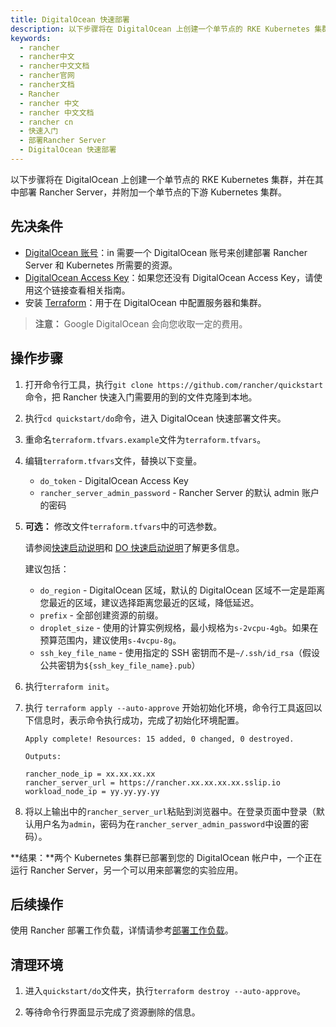 ```yaml
---
title: DigitalOcean 快速部署
description: 以下步骤将在 DigitalOcean 上创建一个单节点的 RKE Kubernetes 集群，并在其中部署 Rancher Server，并附加一个单节点的下游 Kubernetes 集群。
keywords:
  - rancher
  - rancher中文
  - rancher中文文档
  - rancher官网
  - rancher文档
  - Rancher
  - rancher 中文
  - rancher 中文文档
  - rancher cn
  - 快速入门
  - 部署Rancher Server
  - DigitalOcean 快速部署
---
```


以下步骤将在 DigitalOcean 上创建一个单节点的 RKE Kubernetes 集群，并在其中部署 Rancher Server，并附加一个单节点的下游 Kubernetes 集群。

## 先决条件

- [DigitalOcean 账号](https://www.digitalocean.com)：in 需要一个 DigitalOcean 账号来创建部署 Rancher Server 和 Kubernetes 所需要的资源。
- [DigitalOcean Access Key](https://www.digitalocean.com/community/tutorials/how-to-create-a-digitalocean-space-and-api-key)：如果您还没有 DigitalOcean Access Key，请使用这个链接查看相关指南。
- 安装 [Terraform](https://www.terraform.io/downloads.html)：用于在 DigitalOcean 中配置服务器和集群。

> **注意：**
> Google DigitalOcean 会向您收取一定的费用。

## 操作步骤

1. 打开命令行工具，执行`git clone https://github.com/rancher/quickstart`命令，把 Rancher 快速入门需要用的到的文件克隆到本地。

1. 执行`cd quickstart/do`命令，进入 DigitalOcean 快速部署文件夹。

1. 重命名`terraform.tfvars.example`文件为`terraform.tfvars`。

1. 编辑`terraform.tfvars`文件，替换以下变量。

   - `do_token` - DigitalOcean Access Key
   - `rancher_server_admin_password` - Rancher Server 的默认 admin 账户的密码

1. **可选：** 修改文件`terraform.tfvars`中的可选参数。

   请参阅[快速启动说明](https://github.com/rancher/quickstart)和 [DO 快速启动说明](https://github.com/rancher/quickstart/tree/master/do)了解更多信息。

   建议包括：

   - `do_region` - DigitalOcean 区域，默认的 DigitalOcean 区域不一定是距离您最近的区域，建议选择距离您最近的区域，降低延迟。
   - `prefix` - 全部创建资源的前缀。
   - `droplet_size` - 使用的计算实例规格，最小规格为`s-2vcpu-4gb`。如果在预算范围内，建议使用`s-4vcpu-8g`。
   - `ssh_key_file_name` - 使用指定的 SSH 密钥而不是`~/.ssh/id_rsa`（假设公共密钥为`${ssh_key_file_name}.pub`）

1. 执行`terraform init`。

1. 执行 `terraform apply --auto-approve` 开始初始化环境，命令行工具返回以下信息时，表示命令执行成功，完成了初始化环境配置。

   ```
   Apply complete! Resources: 15 added, 0 changed, 0 destroyed.

   Outputs:

   rancher_node_ip = xx.xx.xx.xx
   rancher_server_url = https://rancher.xx.xx.xx.xx.sslip.io
   workload_node_ip = yy.yy.yy.yy
   ```

1. 将以上输出中的`rancher_server_url`粘贴到浏览器中。在登录页面中登录（默认用户名为`admin`，密码为在`rancher_server_admin_password`中设置的密码）。

**结果：**两个 Kubernetes 集群已部署到您的 DigitalOcean 帐户中，一个正在运行 Rancher Server，另一个可以用来部署您的实验应用。

## 后续操作

使用 Rancher 部署工作负载，详情请参考[部署工作负载](/docs/rancher2.5/quick-start-guide/workload/_index)。

## 清理环境

1. 进入`quickstart/do`文件夹，执行`terraform destroy --auto-approve`。

1. 等待命令行界面显示完成了资源删除的信息。
